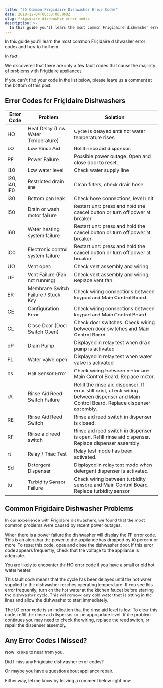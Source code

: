 ```yaml
---
title: "25 Common Frigidaire Dishwasher Error Codes"
date: 2018-12-04T00:50:00.000Z
slug: frigidaire-dishwasher-error-codes
description: >-
  In this guide you'll learn the most common Frigidaire dishwasher error codes and how to fix them.
---
```


In this guide you'll learn the most common Frigidaire dishwasher error codes and how to fix them.

In fact:

We discovered that there are only a few fault codes that cause the majority of problems with Frigidaire appliances.

If you can't find your code in the list below, please leave us a comment at the bottom of this post.

<h2>Error Codes for Frigidaire Dishwashers</h2>

<table>
<thead>
<tr>
<th>Error Code</th>
<th>Problem</th>
<th>Solution</th>
</tr>
</thead>
<tbody>
<tr>
<tr>
<td>HO</td>
<td>Heat Delay (Low Water Temperature)</td>
<td>Cycle is delayed until hot water temperature rises.</td>
</tr>
<tr>
<td>LO</td>
<td>Low Rinse Aid</td>
<td>Refill rinse aid dispenser.</td>
</tr>
<tr>
<td>PF</td>
<td>Power Failure</td>
<td>Possible power outage. Open and close door to reset.</td>
</tr>
<td>i10</td>
<td>Low water level</td>
<td>Check water supply line</td>
</tr>
<tr>
<td>i20, i40, iF0</td>
<td>Restricted drain line</td>
<td>Clean filters, check drain hose</td>
</tr>
<tr>
<td>i30</td>
<td>Bottom pan leak</td>
<td>Check hose connections, level unit</td>
</tr>
<tr>
<td>i50</td>
<td>Drain or wash motor failure</td>
<td>Restart unit: press and hold the cancel button or turn off power at breaker</td>
</tr>
<tr>
<td>i60</td>
<td>Water heating system failure</td>
<td>Restart unit: press and hold the cancel button or turn off power at breaker</td>
</tr>
<tr>
<td>iC0</td>
<td>Electronic control system failure</td>
<td>Restart unit: press and hold the cancel button or turn off power at breaker</td>
</tr>
<tr>
<td>UO</td>
<td>Vent open</td>
<td>Check vent assembly and wiring</td>
</tr>
<tr>
<td>UF</td>
<td>Vent Failure (Fan not running)</td>
<td>Check vent assembly and wiring. Replace vent fan.</td>
</tr>
<tr>
<td>ER</td>
<td>Membrane Switch Failure / Stuck Key</td>
<td>Check wiring connections between keypad and Main Control Board</td>
</tr>
<tr>
<td>CE</td>
<td>Configuration Error</td>
<td>Check wiring connections between keypad and Main Control Board</td>
</tr>
<tr>
<td>CL</td>
<td>Close Door (Door Switch Open)</td>
<td>Check door switches. Check wiring between door switches and Main Control Board</td>
</tr>
<tr>
<td>dP</td>
<td>Drain Pump</td>
<td>Displayed in relay test when drain pump is activated</td>
</tr>
<tr>
<td>FL</td>
<td>Water valve open</td>
<td>Displayed in relay test when water valve is activated.</td>
</tr>
<tr>
<td>hs</td>
<td>Hall Sensor Error</td>
<td>Check wiring between motor and Main Control Board. Replace motor.</td>
</tr>
<tr>
<td>rA</td>
<td>Rinse Aid Reed Switch Failure</td>
<td>Refill the rinse aid dispenser. If error still exist, check wiring between dispenser and Main Control Board. Replace dispenser assembly.</td>
</tr>
<tr>
<td>RE</td>
<td>Rinse Aid Reed Switch</td>
<td>Rinse aid reed switch in dispenser is closed.</td>
</tr>
<tr>
<td>RF</td>
<td>Rinse aid reed switch</td>
<td>Rinse aid reed switch in dispenser is open. Refill rinse aid dispenser. Replace dispenser assembly.</td>
</tr>
<tr>
<td>rt</td>
<td>Relay / Triac Test</td>
<td>Relay test mode has been activated.</td>
</tr>
<tr>
<td>Sd</td>
<td>Detergent Dispenser</td>
<td>Displayed in relay test mode when detergent dispenser is activated.</td>
</tr>
<tr>
<td>tu</td>
<td>Turbidity Sensor Failure</td>
<td>Check wiring between turbidity sensore and Main Control Board. Replace turbidity sensor.</td>
</tr>
</tbody>
</table>

<h2>Common Frigidaire Dishwasher Problems</h2>

In our experience with Frigidaire dishwashers, we found that the most common problems were caused by recent power outages.

When there is a power failure the dishwasher will display the PF error code. This is an alert that the power to the appliance has dropped by 10 percent or more. To reset this code, open and close the dishwasher door. If this error code appears frequently, check that the voltage to the appliance is adequate.

You are likely to encounter the HO error code if you have a small or old hot water heater.

This fault code means that the cycle has been delayed until the hot water supplied to the dishwasher reaches operating temperature. If you see this error frequently, turn on the hot water at the kitchen faucet before starting the dishwasher cycle. This will remove any cold water that is sitting in the lines and allow the dishwasher to start immediately.

The LO error code is an indication that the rinse aid level is low. To clear this code, refill the rinse aid dispenser to the appropriate level. If the problem continues you may need to check the wiring, replace the reed switch, or repair the dispenser assembly.

<h2>Any Error Codes I Missed?</h2>

Now I’d like to hear from you.

Did I miss any Frigidaire dishwasher error codes?

Or maybe you have a question about appliance repair.

Either way, let me know by leaving a comment below right now.

